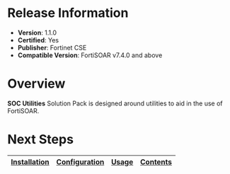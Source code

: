 # Release Information

* **Version**:  1.1.0
* **Certified**: Yes
* **Publisher**: Fortinet CSE
* **Compatible Version**: FortiSOAR v7.4.0 and above

# Overview

**SOC Utilities** Solution Pack is designed around utilities to aid in the use of FortiSOAR.

# Next Steps

| [Installation](./docs/setup.md#installation) | [Configuration](./docs/setup.md#configuration) | [Usage](./docs/usage.md) | [Contents](./docs/contents.md) |
|----------------------------------------------|------------------------------------------------|--------------------------|--------------------------------|